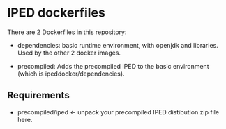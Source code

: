 # IPED dockerfiles

There are 2 Dockerfiles in this repository:

- dependencies: basic runtime environment, with openjdk and libraries. Used by the other 2 docker images.

- precompiled: Adds the precompiled IPED to the basic environment (which is ipeddocker/dependencies).

## Requirements

- precompiled/iped <- unpack your precompiled IPED distibution zip file here.
